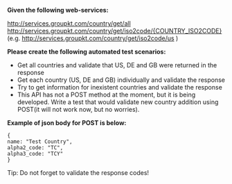 **Given the following web-services:**

http://services.groupkt.com/country/get/all
http://services.groupkt.com/country/get/iso2code/{COUNTRY_ISO2CODE} (e.g. http://services.groupkt.com/country/get/iso2code/us )

 
**Please create the following automated test scenarios:**

* Get all countries and validate that US, DE and GB were returned in the response
* Get each country (US, DE and GB) individually and validate the response
* Try to get information for inexistent countries and validate the response
* This API has not a POST method at the moment, but it is being developed. Write a test that would validate new country addition using POST(it will not work now, but no worries).

**Example of json body for POST is below:**
```
{
name: "Test Country",
alpha2_code: "TC",
alpha3_code: "TCY"
}
```

 

Tip: Do not forget to validate the response codes!
